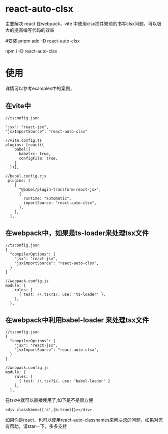 # react-auto-clsx

主要解决 react 在webpack，vite 中使用clsx插件繁琐的书写clsx问题，可以极大的提高编写代码的效率

#安装
pnpm add -D react-auto-clsx

npm i -D react-auto-clsx

# 使用

详情可以参考examples中的案例，

## 在vite中
```
//tsconfig.json

"jsx": "react-jsx",
"jsxImportSource": "react-auto-clsx"

//vite.config.ts
plugins: [react({
    babel:{
      babelrc: true,
      configFile: true,
    }
  })],

//babel.config.cjs
 plugins: [
    [
      "@babel/plugin-transform-react-jsx",
      {
        runtime: "automatic",
        importSource: "react-auto-clsx",
      },
    ],
  ],

```


## 在webpack中，如果是ts-loader来处理tsx文件

```
//tsconfig.json
{
  "compilerOptions": {
    "jsx": "react-jsx",
    "jsxImportSource": "react-auto-clsx",
  }
}

//webpack.config.js
module: {
    rules: [
      { test: /\.tsx?$/, use: 'ts-loader' },
    ],
  },
```

## 在webpack中利用babel-loader 来处理tsx文件

```
//tsconfig.json
{
  "compilerOptions": {
    "jsx": "react-jsx",
    "jsxImportSource": "react-auto-clsx",
  }
}

//webpack.config.js
module: {
    rules: [
      { test: /\.tsx?$/, use: 'babel-loader' }
    ],
  },

```
在tsx中就可以直接使用了,如下是不是很方便

```
<div className={['a',{b:true}]}></div>

```

如果你是react，也可以使用react-auto-classnames来解决您的问题，如果对您有帮助，请star一下，多多支持
